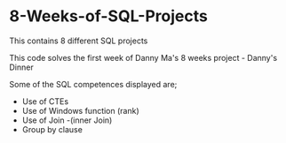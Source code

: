# 8-Weeks-of-SQL-Projects
This contains 8 different SQL projects

This code solves the first week of Danny Ma's 8 weeks project - Danny's Dinner

Some of the SQL competences displayed are;

* Use of CTEs
* Use of Windows function (rank)
* Use of Join -(inner Join)
* Group by clause
